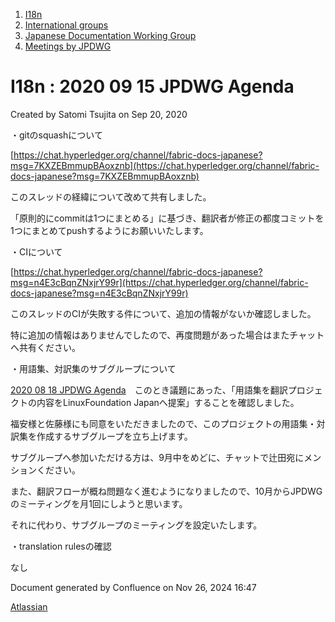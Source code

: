 1. [I18n](index.html)
2. [International groups](International-groups_22970373.html)
3. [Japanese Documentation Working Group](Japanese-Documentation-Working-Group_22970444.html)
4. [Meetings by JPDWG](Meetings-by-JPDWG_22970537.html)

# I18n : 2020 09 15 JPDWG Agenda

Created by Satomi Tsujita on Sep 20, 2020

・gitのsquashについて

[https://chat.hyperledger.org/channel/fabric-docs-japanese?msg=7KXZEBmmupBAoxznb](https://chat.hyperledger.org/channel/fabric-docs-japanese?msg=7KXZEBmmupBAoxznb)

このスレッドの経緯について改めて共有しました。

「原則的にcommitは1つにまとめる」に基づき、翻訳者が修正の都度コミットを1つにまとめてpushするようにお願いいたします。

・CIについて

[https://chat.hyperledger.org/channel/fabric-docs-japanese?msg=n4E3cBqnZNxjrY99r](https://chat.hyperledger.org/channel/fabric-docs-japanese?msg=n4E3cBqnZNxjrY99r)

このスレッドのCIが失敗する件について、追加の情報がないか確認しました。

特に追加の情報はありませんでしたので、再度問題があった場合はまたチャットへ共有ください。

・用語集、対訳集のサブグループについて

[2020 08 18 JPDWG Agenda](2020-08-18-JPDWG-Agenda_22970636.html)　このとき議題にあった、「用語集を翻訳プロジェクトの内容をLinuxFoundation Japanへ提案」することを確認しました。

福安様と佐藤様にも同意をいただきましたので、このプロジェクトの用語集・対訳集を作成するサブグループを立ち上げます。

サブグループへ参加いただける方は、9月中をめどに、チャットで辻田宛にメンションください。

また、翻訳フローが概ね問題なく進むようになりましたので、10月からJPDWGのミーティングを月1回にしようと思います。

それに代わり、サブグループのミーティングを設定いたします。

・translation rulesの確認

なし

Document generated by Confluence on Nov 26, 2024 16:47

[Atlassian](http://www.atlassian.com/)
